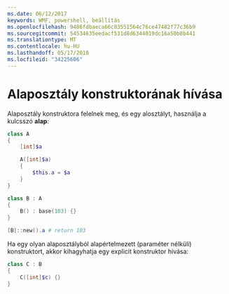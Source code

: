```yaml
---
ms.date: 06/12/2017
keywords: WMF, powershell, beállítás
ms.openlocfilehash: 9486fdbaeca66c83551564c76ce47482f77c36b9
ms.sourcegitcommit: 54534635eedacf531d8d6344019dc16a50b8b441
ms.translationtype: MT
ms.contentlocale: hu-HU
ms.lasthandoff: 05/17/2018
ms.locfileid: "34225606"
---
```

# <a name="call-base-class-constructor"></a>Alaposztály konstruktorának hívása

Alaposztály konstruktora felelnek meg, és egy alosztályt, használja a kulcsszó **alap**:

```powershell
class A
{
    [int]$a

    A([int]$a)
    {
        $this.a = $a
    }
}

class B : A
{
    B() : base(103) {}
}

[B]::new().a # return 103
```

Ha egy olyan alaposztályból alapértelmezett (paraméter nélküli) konstruktort, akkor kihagyhatja egy explicit konstruktor hívása:

```powershell
class C : B
{
    C([int]$c) {}
}
```
